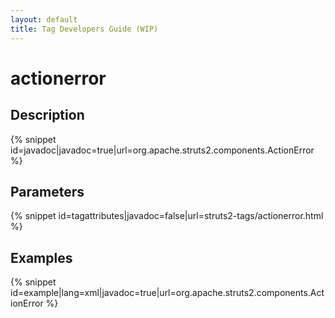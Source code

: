 ```yaml
---
layout: default
title: Tag Developers Guide (WIP)
---
```


# actionerror

## Description

{% snippet id=javadoc|javadoc=true|url=org.apache.struts2.components.ActionError %}

## Parameters

{% snippet id=tagattributes|javadoc=false|url=struts2-tags/actionerror.html %}

## Examples

{% snippet id=example|lang=xml|javadoc=true|url=org.apache.struts2.components.ActionError %}
